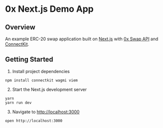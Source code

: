 # 0x Next.js Demo App

## Overview
An example ERC-20 swap application built on [Next.js](https://nextjs.org/) with [0x Swap API](https://0x.org/docs/0x-swap-api/introduction) and [ConnectKit](https://docs.family.co/connectkit#connectkit).

## Getting Started
1. Install project dependencies

```
npm install connectkit wagmi viem
```

2. Start the Next.js development server

```
yarn
yarn run dev
```

3. Navigate to [http://localhost:3000](http://localhost:3000)
```
open http://localhost:3000
```
